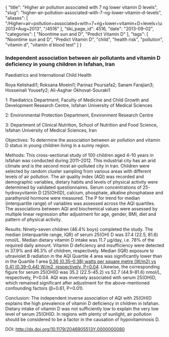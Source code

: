{
    "title": "Higher air pollution associated with 7 ng lower vitamin D levels",
    "slug": "higher-air-pollution-associated-with-7-ng-lower-vitamin-d-levels",
    "aliases": [
        "/Higher+air+pollution+associated+with+7+ng+lower+vitamin+D+levels+\u2013+Aug+2013",
        "/4516"
    ],
    "tiki_page_id": 4516,
    "date": "2013-09-02",
    "categories": [
        "Noontime sun and D",
        "Predict Vitamin D"
    ],
    "tags": [
        "Noontime sun and D",
        "Predict Vitamin D",
        "child",
        "health risk",
        "pollution",
        "vitamin d",
        "vitamin d blood test"
    ]
}


### Independent association between air pollutants and vitamin D deficiency in young children in Isfahan, Iran

Paediatrics and International Child Health

Roya Kelishadi1; Roksana Moeini1; Parinaz Poursafa2; Sanam Farajian3; Hosseinali Yousefy2; Ali-Asghar Okhovat-Souraki1

1: Paediatrics Department, Faculty of Medicine and Child Growth and Development Research Centre, Isfahan University of Medical Sciences 

2: Environmental Protection Department, Environment Research Centre 

3: Department of Clinical Nutrition, School of Nutrition and Food Science, Isfahan University of Medical Sciences, Iran

Objectives: To determine the association between air pollution and vitamin D status in young children living in a sunny region.

Methods: This cross-sectional study of 100 children aged 4–10 years in Isfahan was conducted during 2011–2012. This industrial city has an arid climate and is the second most air-polluted city in Iran. Children were selected by random cluster sampling from various areas with different levels of air pollution. The air quality index (AQI) was recorded and demographic variables, dietary habits and levels of physical activity were determined by validated questionnaires. Serum concentrations of 25-hydroxyvitamin D <span>[25(OH)D]</span>, calcium, phosphate, alkaline phosphatase and parathyroid hormone were measured. The P for trend for median (interquartile range) of variables was assessed across the AQI quartiles. The associations between AQI and biochemical values were assessed by multiple linear regression after adjustment for age, gender, BMI, diet and pattern of physical activity.

Results: Ninety-seven children (46.4% boys) completed the study. The median (interquartile range, IQR) of serum 25(OH) D was 37.4 (22.5, 81.6) nmol/L. Median dietary vitamin D intake was 11.7 µg/day, i.e. 78% of the required daily amount. Vitamin D deficiency and insufficiency were detected in 37.9% and 46.3% of children, respectively. Median (IQR) exposure to ultraviolet B radiation in the AQI Quartile 4 area was significantly lower than in the Quartile 1 area [0.36 (0.35–0.38) watts per square metre (W/m2) vs 0.41 (0.39–0.44) W/m2, respectively, P=0.04](0.36%20(0.35–0.38)%20watts%20per%20square%20metre%20(W/m2)%20vs%200.41%20(0.39–0.44)%20W/m2,%20respectively,%20P=0.04). Likewise, the corresponding figure for serum 25(OH)D was 35.2 (22.5–45.2) vs 52.7 (44.9–81.6) nmol/L, respectively, P=0.04. AQI was inversely associated with serum 25(OH)D, which remained significant after adjustment for the above-mentioned confounding factors (β=0.61, P=0.01).

Conclusion: The independent inverse association of AQI with 25(OH)D explains the high prevalence of vitamin D deficiency in children in Isfahan. Dietary intake of vitamin D was not sufficiently low to explain the very low level of serum 25(OH)D. In regions with plenty of sunlight, air pollution should be considered to be a factor in the causation of hypovitaminosis D.

DOI: http://dx.doi.org/10.1179/2046905513Y.0000000080
